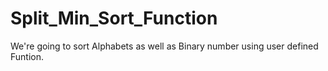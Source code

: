 # Split_Min_Sort_Function
We're going to sort Alphabets as well as Binary number using user defined Funtion.
